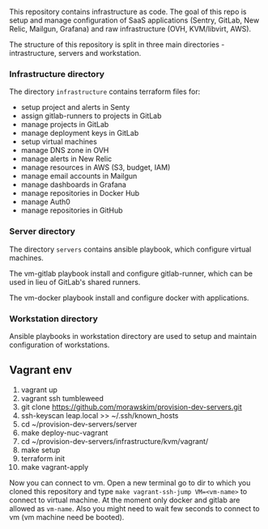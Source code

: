 This repository contains infrastructure as code.
The goal of this repo is setup and manage configuration of SaaS applications (Sentry, GitLab, New Relic, Mailgun, Grafana) and raw infrastructure (OVH, KVM/libvirt, AWS).

The structure of this repository is split in three main directories - intrastructure, servers and workstation.

### Infrastructure directory

The directory `infrastructure` contains terraform files for:
* setup project and alerts in Senty
* assign gitlab-runners to projects in GitLab
* manage projects in GitLab
* manage deployment keys in GitLab
* setup virtual machines
* manage DNS zone in OVH
* manage alerts in New Relic
* manage resources in AWS (S3, budget, IAM)
* manage email accounts in Mailgun
* manage dashboards in Grafana
* manage repositories in Docker Hub
* manage Auth0
* manage repositories in GitHub

### Server directory

The directory `servers` contains ansible playbook, which configure virtual machines.

The vm-gitlab playbook install and configure gitlab-runner, which can be used in lieu of GitLab's shared runners.

The vm-docker playbook install and configure docker with applications.

### Workstation directory

Ansible playbooks in workstation directory are used to setup and maintain configuration of workstations.

## Vagrant env

1. vagrant up
1. vagrant ssh tumbleweed
1. git clone https://github.com/morawskim/provision-dev-servers.git
1. ssh-keyscan leap.local >> ~/.ssh/known_hosts
1. cd ~/provision-dev-servers/server
1. make deploy-nuc-vagrant
1. cd ~/provision-dev-servers/infrastructure/kvm/vagrant/
1. make setup
1. terraform init
1. make vagrant-apply

Now you can connect to vm. Open a new terminal go to dir to which you cloned this repository and type `make vagrant-ssh-jump VM=<vm-name>` to connect to virtual machine.
At the moment only docker and gitlab are allowed as `vm-name`.
Also you might need to wait few seconds to connect to vm (vm machine need be booted).
